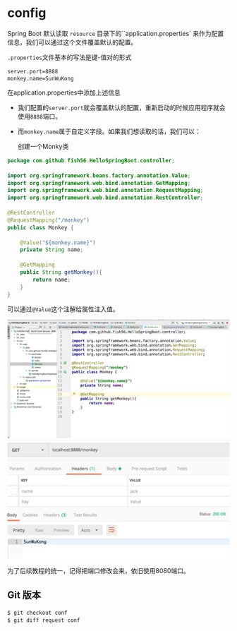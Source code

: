 # config
Spring Boot 默认读取 `resource` 目录下的``application.properties` 来作为配置信息，我们可以通过这个文件覆盖默认的配置。

`.properties`文件基本的写法是键-值对的形式

```
server.port=8888
monkey.name=SunWuKong
```
在application.properties中添加上述信息

- 我们配置的`server.port`就会覆盖默认的配置，重新启动的时候应用程序就会使用`8888`端口。

- 而`monkey.name`属于自定义字段。如果我们想读取的话，我们可以：

  创建一个Monky类

``` java
package com.github.fish56.HelloSpringBoot.controller;

import org.springframework.beans.factory.annotation.Value;
import org.springframework.web.bind.annotation.GetMapping;
import org.springframework.web.bind.annotation.RequestMapping;
import org.springframework.web.bind.annotation.RestController;

@RestController
@RequestMapping("/monkey")
public class Monkey {
    
    @Value("${monkey.name}")
    private String name;

    @GetMapping
    public String getMonkey(){
        return name;
    }
}
```
可以通过`@Value`这个注解给属性注入值。

![](./conf/idea.png)
![](./conf/name.png)

为了后续教程的统一，记得把端口修改会来，依旧使用8080端口。

## Git 版本

``` bash
$ git checkout conf
$ git diff request conf 
```